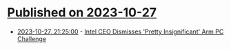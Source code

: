 # [Published on 2023-10-27](index.md)

* [2023-10-27, 21:25:00](https://hardware.slashdot.org/story/23/10/27/1747256/intel-ceo-dismisses-pretty-insignificant-arm-pc-challenge?utm_source=rss1.0mainlinkanon&utm_medium=feed) - [Intel CEO Dismisses 'Pretty Insignificant' Arm PC Challenge](https://hardware.slashdot.org/story/23/10/27/1747256/intel-ceo-dismisses-pretty-insignificant-arm-pc-challenge?utm_source=rss1.0mainlinkanon&utm_medium=feed)
